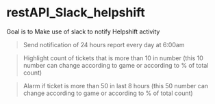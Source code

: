 # restAPI_Slack_helpshift
Goal is to Make use of slack to notify Helpshift activity




> Send notification of 24 hours report every day at 6:00am

> Highlight count of tickets that is more than 10 in number (this 10 number can change according to game or according to % of total count)

> Alarm if ticket is more than 50 in last 8 hours (this 50 number can change according to game or according to % of total count)